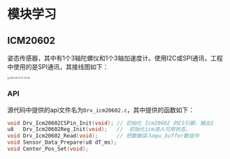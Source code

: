 # 模块学习

## ICM20602

姿态传感器，其中有1个3轴陀螺仪和1个3轴加速度计。使用I2C或SPI通讯，工程中使用的是SPI通讯，其接线图如下：

<img src="D:\IAR\savelocation\DeYan_UAV\figure\2021-05-11-17-33-58.jpg" alt="2021-05-11-17-33-58" style="zoom:33%;" />

### API

源代码中提供的api文件名为`Drv_icm20602.c`，其中提供的函数如下：

```C
void Drv_Icm20602CSPin_Init(void); // 初始化 Icm20602 的CS引脚，输出1
u8   Drv_Icm20602Reg_Init(void);   //  初始化icm进入可用状态。
void Drv_Icm20602_Read(void);      // 把数据读入mpu_buffer数组中
void Sensor_Data_Prepare(u8 dT_ms);
void Center_Pos_Set(void);
```

